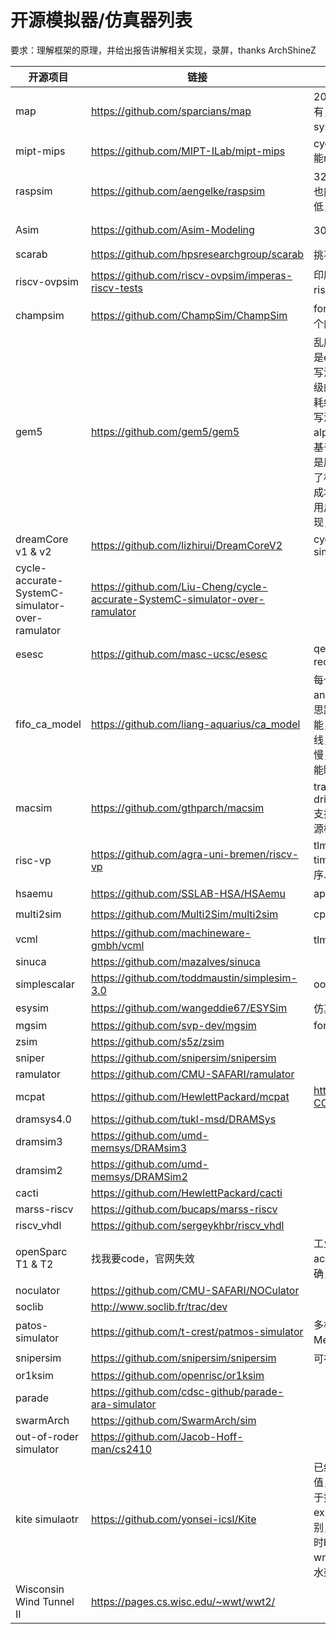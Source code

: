 # 开源模拟器/仿真器列表

要求：理解框架的原理，并给出报告讲解相关实现，录屏，thanks ArchShineZ

| 开源项目                                        | 链接                                                         | 概述                       | note | 评级    |
| ----------------------------------------------- | ------------------------------------------------------------ | ---------------------------- | ------------- | ------------- |
| map                                             | https://github.com/sparcians/map                             | 20年老法师框架，应有尽有，维护也很积极，可以与systemc gem5等lian'dong |               | :star::star::star::star::star: |
| mipt-mips                                       | https://github.com/MIPT-ILab/mipt-mips                       | cycle accurate, fork asim 能run |  | :star::star::star::star: |
| raspsim                                         | https://github.com/aengelke/raspsim                          | 32核vcpu，代码量过大，看也能看，但是没文档，优先级低，后边再看 |  | :star::star::star::star: |
| Asim | https://github.com/Asim-Modeling | 30年老法师框架，藏东西了 | [asim-note](./simulator-notes/asim-notes.md) | :star::star::star::star: |
| scarab                                          | https://github.com/hpsresearchgroup/scarab                   | 挑不出毛病，除了no smp |  | :star::star::star::star: |
| riscv-ovpsim | https://github.com/riscv-ovpsim/imperas-riscv-tests | 印度理工和sifive建模用，riscv主流工具，只开源了bin |  | :star::star::star: |
| champsim                                        | https://github.com/ChampSim/ChampSim                         | for education，简简单单入个门 |               | :star::star::star::star: |
| gem5                                            | https://github.com/gem5/gem5     | 乱序核是tick driven, cache是event driven，很多优秀的写法可以借鉴，比如实现了门级的stdcell，实现了动态功耗统计，还有一些抽象功能的写法，都较为优秀。微架构是alpha21264，缺点是写法要基于原有的框架进行实现，但是原有框架兼容性较高，损失了相当的性能，且修改微架构成本过高。使用python作为用户接口调用底层的C++实现，目前可能并不需要 |  | :star::star::star: |
| dreamCore v1 & v2                               | https://github.com/lizhirui/DreamCoreV2                      | cycle accurate ooo simulator |  | :star::star::star: |
| cycle-accurate-SystemC-simulator-over-ramulator | https://github.com/Liu-Cheng/cycle-accurate-SystemC-simulator-over-ramulator |                              |  | :star::star::star: |
| esesc | https://github.com/masc-ucsc/esesc | qemu based，update recently |  | :star::star: |
| fifo_ca_model | https://github.com/liang-aquarius/ca_model | 每个周期对所有module run and update，类似SCore的思路，有dump wave的功能，实现是每个clk进行连线，大量的赋值语句，会很慢，跟Score一个样，说明不能瞎琢磨 | | :star::star: |
| macsim                                          | https://github.com/gthparch/macsim                           | trace driven or execution-drive cycle level simulator,支持多核、互联网络模型和电源模型 |  | :star::star: |
| risc-vp | https://github.com/agra-uni-bremen/riscv-vp | tlm2.0 + instruction-based timing model，不考虑乱序、流水线、cache等 |  | :star: |
| hsaemu                                          | https://github.com/SSLAB-HSA/HSAemu                          | apu system. too old |  | :star: |
| multi2sim                                       | https://github.com/Multi2Sim/multi2sim                       | cpu and gpu simulator |  | :star: |
| vcml | https://github.com/machineware-gmbh/vcml | tlm组件库 | |  |
| sinuca | https://github.com/mazalves/sinuca | |  |  |
| simplescalar                                    | https://github.com/toddmaustin/simplesim-3.0                 | ooo  processor simulator |         |         |
| esysim | https://github.com/wangeddie67/ESYSim | 仿真模型 | | |
| mgsim                                           | https://github.com/svp-dev/mgsim                             | for teaching |               |               |
| zsim                                            | https://github.com/s5z/zsim                                  |                              |               |               |
| sniper                                          | https://github.com/snipersim/snipersim                       |                              |               |               |
| ramulator                                       | https://github.com/CMU-SAFARI/ramulator                      |                              |               |               |
| mcpat                                           | https://github.com/HewlettPackard/mcpat                      | https://github.com/H2020-COSSIM/cMcPAT |               |               |
| dramsys4.0                                      | https://github.com/tukl-msd/DRAMSys                          |                              |               |               |
| dramsim3                                        | https://github.com/umd-memsys/DRAMsim3                       |                              |               |               |
| dramsim2                                        | https://github.com/umd-memsys/DRAMSim2                       |                              |               |               |
| cacti                                           | https://github.com/HewlettPackard/cacti                      |                              |               |               |
| marss-riscv                                     | https://github.com/bucaps/marss-riscv                        |                              |               |               |
| riscv_vhdl                                      | https://github.com/sergeykhbr/riscv_vhdl                     |                              |               |               |
| openSparc T1 & T2                               | 找我要code，官网失效                                         | 工业界源码,not cycle accurate 暂时搁置，不精确，算了 |  | :star::star::star: |
| noculator                                       | https://github.com/CMU-SAFARI/NOCulator                      |                              |               |               |
| soclib                                          | http://www.soclib.fr/trac/dev                                |                              |               |               |
| patos-simulator                                 | https://github.com/t-crest/patmos-simulator                  | 多核，基于ramulator进行Mem模拟 |               |               |
| snipersim | https://github.com/snipersim/snipersim | 可视化相当NB | | |
| or1ksim | https://github.com/openrisc/or1ksim |  | | |
| parade | https://github.com/cdsc-github/parade-ara-simulator |  | | |
| swarmArch | https://github.com/SwarmArch/sim |  | | |
| out-of-roder simulator | https://github.com/Jacob-Hoff-man/cs2410 |  | | |
| kite simulaotr | https://github.com/yonsei-icsl/Kite | 已经看完，没有太大的参考价值，主要维护了ticks变量用于控制时钟，latency标识exu的执行模块具体的流水级别，但是仅限于ticks++，同时bpu设计缺失，cache write throuth，整体为5级流水架构 |  |  |
| Wisconsin Wind Tunnel II | https://pages.cs.wisc.edu/~wwt/wwt2/ |  |  |  |

